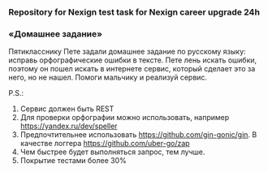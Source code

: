 ### Repository for Nexign test task for Nexign career upgrade 24h

### «Домашнее задание»

Пятикласснику Пете задали домашнее задание по русскому языку: исправь орфографические ошибки в тексте.
Пете лень искать ошибки, поэтому он пошел искать в интернете сервис, который сделает это за него, но не нашел.
Помоги мальчику и реализуй сервис.

P.S.:
1. Сервис должен быть REST
2. Для проверки орфографии можно использовать, например https://yandex.ru/dev/speller
3. Предпочтительнее использовать https://github.com/gin-gonic/gin. В качестве логгера https://github.com/uber-go/zap
4. Чем быстрее будет выполняться запрос, тем лучше.
5. Покрытие тестами более 30%